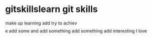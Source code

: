 # gitskillslearn git skills
make up learning
add try to achiev$$$$e
add some and add something
add something
add interesting 
I love

